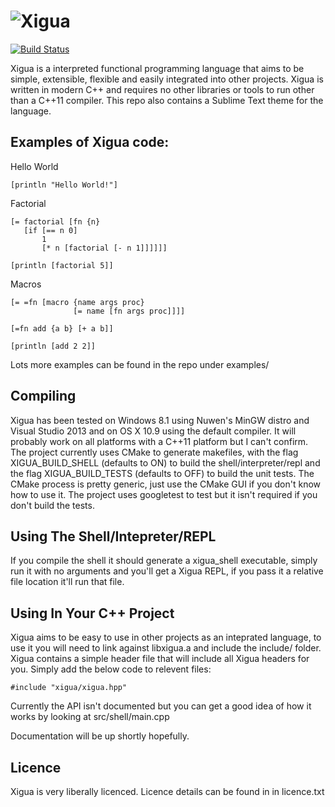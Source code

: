 ![Xigua](http://i.imgur.com/TFpew7Z.png)
===

[![Build Status](https://travis-ci.org/LiquidHelium/Xigua.png?branch=master)](https://travis-ci.org/LiquidHelium/Xigua)


Xigua is a interpreted functional programming language that aims to be simple, extensible, flexible and easily integrated into other projects. Xigua is written in modern C++ and requires no other libraries or tools to run other than a C++11 compiler. This repo also contains a Sublime Text theme for the language.

Examples of Xigua code:
---

Hello World

    [println "Hello World!"]

Factorial

    [= factorial [fn {n}
       [if [== n 0]
           1
           [* n [factorial [- n 1]]]]]]
    
    [println [factorial 5]]

Macros

    [= =fn [macro {name args proc} 
                  [= name [fn args proc]]]]
    
    [=fn add {a b} [+ a b]]
    
    [println [add 2 2]]
    
Lots more examples can be found in the repo under examples/

Compiling
---

Xigua has been tested on Windows 8.1 using Nuwen's MinGW distro and Visual Studio 2013 and on OS X 10.9 using the default compiler. It will probably work on all platforms with a C++11 platform but I can't confirm. The project currently uses CMake to generate makefiles, with the flag XIGUA_BUILD_SHELL (defaults to ON) to build the shell/interpreter/repl and the flag XIGUA_BUILD_TESTS (defaults to OFF) to build the unit tests. The CMake process is pretty generic, just use the CMake GUI if you don't know how to use it. The project uses googletest to test but it isn't required if you don't build the tests. 

Using The Shell/Intepreter/REPL
---

If you compile the shell it should generate a xigua_shell executable, simply run it with no arguments and you'll get a Xigua REPL, if you pass it a relative file location it'll run that file.


Using In Your C++ Project
---
Xigua aims to be easy to use in other projects as an inteprated language, to use it you will need to link against libxigua.a and include the include/ folder. Xigua contains a simple header file that will include all Xigua headers for you. Simply add the below code to relevent files:

    #include "xigua/xigua.hpp"

Currently the API isn't documented but you can get a good idea of how it works by looking at src/shell/main.cpp

Documentation will be up shortly hopefully.


Licence
---

Xigua is very liberally licenced. Licence details can be found in in licence.txt
